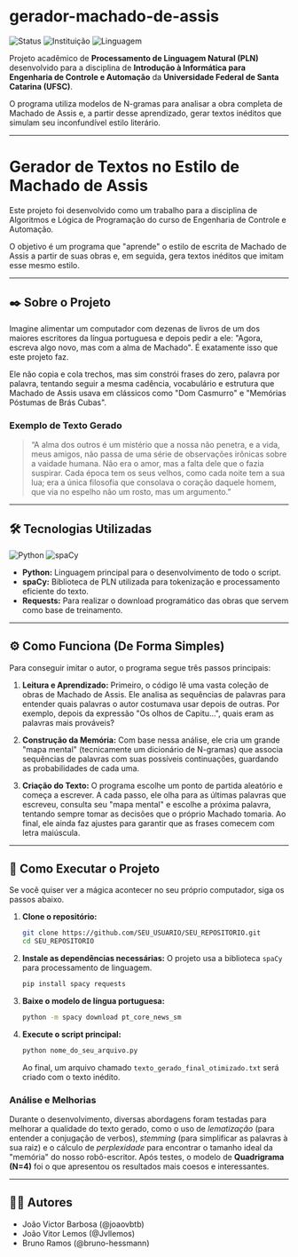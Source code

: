 # gerador-machado-de-assis

![Status](https://img.shields.io/badge/status-concluído-brightgreen)
![Instituição](https://img.shields.io/badge/Instituição-UFSC-blue)
![Linguagem](https://img.shields.io/badge/Python-3776AB?style=flat&logo=python&logoColor=white)

Projeto acadêmico de **Processamento de Linguagem Natural (PLN)** desenvolvido para a disciplina de **Introdução à Informática para Engenharia de Controle e Automação** da **Universidade Federal de Santa Catarina (UFSC)**.

O programa utiliza modelos de N-gramas para analisar a obra completa de Machado de Assis e, a partir desse aprendizado, gerar textos inéditos que simulam seu inconfundível estilo literário.

---

# Gerador de Textos no Estilo de Machado de Assis

Este projeto foi desenvolvido como um trabalho para a disciplina de Algoritmos e Lógica de Programação do curso de Engenharia de Controle e Automação.

O objetivo é um programa que "aprende" o estilo de escrita de Machado de Assis a partir de suas obras e, em seguida, gera textos inéditos que imitam esse mesmo estilo.

---

## ✒️ Sobre o Projeto

Imagine alimentar um computador com dezenas de livros de um dos maiores escritores da língua portuguesa e depois pedir a ele: "Agora, escreva algo novo, mas com a alma de Machado". É exatamente isso que este projeto faz.

Ele não copia e cola trechos, mas sim constrói frases do zero, palavra por palavra, tentando seguir a mesma cadência, vocabulário e estrutura que Machado de Assis usava em clássicos como "Dom Casmurro" e "Memórias Póstumas de Brás Cubas".

### Exemplo de Texto Gerado

> “A alma dos outros é um mistério que a nossa não penetra, e a vida, meus amigos, não passa de uma série de observações irônicas sobre a vaidade humana. Não era o amor, mas a falta dele que o fazia suspirar. Cada época tem os seus velhos, como cada noite tem a sua lua; era a única filosofia que consolava o coração daquele homem, que via no espelho não um rosto, mas um argumento.”

---

## 🛠️ Tecnologias Utilizadas

![Python](https://img.shields.io/badge/Python-3776AB?style=for-the-badge&logo=python&logoColor=white)
![spaCy](https://img.shields.io/badge/spaCy-09A3D5?style=for-the-badge&logo=spacy&logoColor=white)

-   **Python:** Linguagem principal para o desenvolvimento de todo o script.
-   **spaCy:** Biblioteca de PLN utilizada para tokenização e processamento eficiente do texto.
-   **Requests:** Para realizar o download programático das obras que servem como base de treinamento.
  
---

## ⚙️ Como Funciona (De Forma Simples)

Para conseguir imitar o autor, o programa segue três passos principais:

1.  **Leitura e Aprendizado:** Primeiro, o código lê uma vasta coleção de obras de Machado de Assis. Ele analisa as sequências de palavras para entender quais palavras o autor costumava usar depois de outras. Por exemplo, depois da expressão "Os olhos de Capitu...", quais eram as palavras mais prováveis?

2.  **Construção da Memória:** Com base nessa análise, ele cria um grande "mapa mental" (tecnicamente um dicionário de N-gramas) que associa sequências de palavras com suas possíveis continuações, guardando as probabilidades de cada uma.

3.  **Criação do Texto:** O programa escolhe um ponto de partida aleatório e começa a escrever. A cada passo, ele olha para as últimas palavras que escreveu, consulta seu "mapa mental" e escolhe a próxima palavra, tentando sempre tomar as decisões que o próprio Machado tomaria. Ao final, ele ainda faz ajustes para garantir que as frases comecem com letra maiúscula.

---

## 🚀 Como Executar o Projeto

Se você quiser ver a mágica acontecer no seu próprio computador, siga os passos abaixo.

1.  **Clone o repositório:**
    ```bash
    git clone https://github.com/SEU_USUARIO/SEU_REPOSITORIO.git
    cd SEU_REPOSITORIO
    ```

2.  **Instale as dependências necessárias:**
    O projeto usa a biblioteca `spaCy` para processamento de linguagem.
    ```bash
    pip install spacy requests
    ```

3.  **Baixe o modelo de língua portuguesa:**
    ```bash
    python -m spacy download pt_core_news_sm
    ```

4.  **Execute o script principal:**
    ```bash
    python nome_do_seu_arquivo.py
    ```
    Ao final, um arquivo chamado `texto_gerado_final_otimizado.txt` será criado com o texto inédito.

### Análise e Melhorias

Durante o desenvolvimento, diversas abordagens foram testadas para melhorar a qualidade do texto gerado, como o uso de *lematização* (para entender a conjugação de verbos), *stemming* (para simplificar as palavras à sua raiz) e o cálculo de *perplexidade* para encontrar o tamanho ideal da "memória" do nosso robô-escritor. Após testes, o modelo de **Quadrigrama (N=4)** foi o que apresentou os resultados mais coesos e interessantes.

---

## 👨‍💻 Autores

* João Victor Barbosa (@joaovbtb)
* João Vitor Lemos (@Jvllemos)
* Bruno Ramos (@bruno-hessmann)

